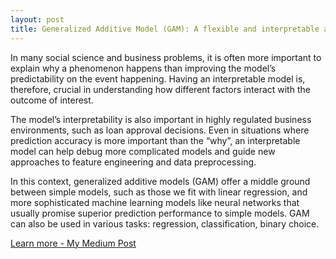 ```yaml
---
layout: post
title: Generalized Additive Model (GAM): A flexible and interpretable approach
---
```


In many social science and business problems, it is often more important to explain why a phenomenon happens than improving the model’s predictability on the event happening. Having an interpretable model is, therefore, crucial in understanding how different factors interact with the outcome of interest. 

The model’s interpretability is also important in highly regulated business environments, such as loan approval decisions. Even in situations where prediction accuracy is more important than the “why”, an interpretable model can help debug more complicated models and guide new approaches to feature engineering and data preprocessing.

In this context, generalized additive models (GAM) offer a middle ground between simple models, such as those we fit with linear regression, and more sophisticated machine learning models like neural networks that usually promise superior prediction performance to simple models. GAM can also be used in various tasks: regression, classification, binary choice.


<a href= "https://towardsdatascience.com/gam-a-flexible-modeling-approach-that-preserves-interpretability-a68a4f235b6e" class="button">Learn more - My Medium Post</a> 

